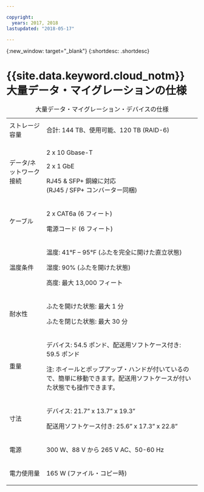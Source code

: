 ```yaml
---

copyright:
  years: 2017, 2018
lastupdated: "2018-05-17"

---
```

{:new_window: target="_blank"}
{:shortdesc: .shortdesc}

# {{site.data.keyword.cloud_notm}} 大量データ・マイグレーションの仕様

<table>
  <caption>大量データ・マイグレーション・デバイスの仕様</caption>
        <colgroup>
          <col/>
          <col/>
        </colgroup>
          <tr>
            <td>ストレージ容量</td>
            <td>
              <p>合計: 144 TB、使用可能、120 TB (RAID-6)</p>
            </td>
          </tr>
          <tr>
            <td>データ/ネットワーク接続</td>
            <td>
              <p>2 x 10 Gbase-T</p>
              <p>2 x 1 GbE</p>
              <p>RJ45 &amp; SFP+ 銅線に対応 <br/> (RJ45 / SFP+ コンバーター同梱)</p>
            </td>
          </tr>
          <tr>
            <td>ケーブル</td>
            <td>
              <p>2 x CAT6a (6 フィート)</p>
              <p>電源コード (6 フィート)</p>
            </td>
          </tr>
          <tr>
            <td>温度条件</td>
            <td>
              <p>温度: 41°F – 95°F (ふたを完全に開けた直立状態)</p>
              <p>湿度: 90% (ふたを開けた状態)</p>
              <p>高度: 最大 13,000 フィート</p>
            </td>
          </tr>
          <tr>
            <td>耐水性</td>
            <td>
              <p>ふたを開けた状態: 最大 1 分</p>
              <p>ふたを閉じた状態: 最大 30 分</p>
            </td>
          </tr>
          <tr>
            <td>重量</td>
            <td>
              <p>デバイス: 54.5 ポンド、配送用ソフトケース付き: 59.5 ポンド</p>
              <p>注: ホイールとポップアップ・ハンドが付いているので、簡単に移動できます。配送用ソフトケースが付いた状態でも操作できます。</p>
            </td>
          </tr>
          <tr>
            <td>寸法</td>
            <td>
              <p>デバイス: 21.7” x 13.7” x 19.3”</p>
              <p>配送用ソフトケース付き: 25.6” x 17.3” x 22.8”</p>
            </td>
          </tr>
          <tr>
            <td>電源</td>
            <td>
              <p>300 W、88 V から 265 V AC、50-60 Hz</p>
            </td>
          </tr>
          <tr>
            <td>電力使用量</td>
            <td>
              <p>165 W (ファイル・コピー時)</p>
            </td>
          </tr>
</table>
